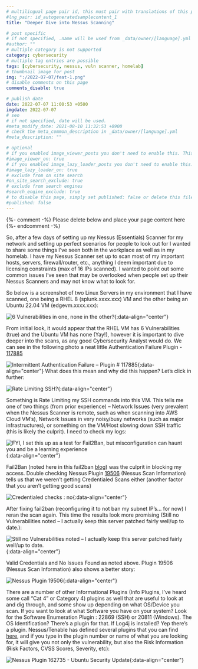 ```yaml
---
# multilingual page pair id, this must pair with translations of this page. (This name must be unique)
#lng_pair: id_autogeneratedsamplecontent_1
title: "Deeper Dive into Nessus Scanning"

# post specific
# if not specified, .name will be used from _data/owner/[language].yml
#author: ""
# multiple category is not supported
category: cybersecurity
# multiple tag entries are possible
tags: [cybersecurity, nessus, vuln scanner, homelab]
# thumbnail image for post
img: ":/2022-07-07/feat-1.png"
# disable comments on this page
comments_disable: true

# publish date
date: 2022-07-07 11:00:53 +0500
imgdate: 2022-07-07
# seo
# if not specified, date will be used.
#meta_modify_date: 2021-08-10 11:32:53 +0900
# check the meta_common_description in _data/owner/[language].yml
#meta_description: ""

# optional
# if you enabled image_viewer_posts you don't need to enable this. This is only if image_viewer_posts = false
#image_viewer_on: true
# if you enabled image_lazy_loader_posts you don't need to enable this. This is only if image_lazy_loader_posts = false
#image_lazy_loader_on: true
# exclude from on site search
#on_site_search_exclude: true
# exclude from search engines
#search_engine_exclude: true
# to disable this page, simply set published: false or delete this file
#published: false
---
```


{%- comment -%} Please delete below and place your page content here {%- endcomment -%}

So, after a few days of setting up my Nessus (Essentials) Scanner for my network and setting up perfect scenarios for people to look out for I wanted to share some things I’ve seen both in the workplace as well as in my homelab. I have my Nessus Scanner set up to scan most of my important hosts, servers, firewall/router, etc., anything I deem important due to licensing constraints (max of 16 IPs scanned). I wanted to point out some common issues I’ve seen that may be overlooked when people set up their Nessus Scanners and may not know what to look for.

So below is a screenshot of two Linux Servers in my environment that I have scanned, one being a RHEL 8 (splunk.xxxx.xxx) VM and the other being an Ubuntu 22.04 VM (edgevm.xxxx.xxx):

![6 Vulnerabilities in one, none in the other?](:/{{page.imgdate}}/2.png){:data-align="center"}

From initial look, it would appear that the RHEL VM has 6 Vulnerabilities (true) and the Ubuntu VM has none (Yay!), however it is important to dive deeper into the scans, as any good Cybersecurity Analyst would do. We can see in the following photo a neat little Authentication Failure Plugin - [117885](https://community.tenable.com/s/article/Understanding-Plugin-117885-identifying-Intermittent-Failure-in-Scan-Results) 

![Intermittent Authentication Failure – Plugin # 117885](:/{{page.imgdate}}/3.png){:data-align="center"}
What does this mean and why did this happen? Let’s click in further:

![Rate Limiting SSH?](:/{{page.imgdate}}/4.png){:data-align="center"}

Something is Rate Limiting my SSH commands into this VM. This tells me one of two things (from prior experience) – Network Issues (very prevalent when the Nessus Scanner is remote, such as when scanning into AWS Cloud VM’s), Network Issues in very noisy/busy networks (such as major infrastructures), or something on the VM/Host slowing down SSH traffic (this is likely the culprit). I need to check my logs:

![FYI, I set this up as a test for Fail2Ban, but misconfiguration can haunt you and be a learning experience](:/{{page.imgdate}}/5.png){:data-align="center"}

Fail2Ban (noted here in this fail2ban [blog](https://www.initcyber.com/posts/2022-07-06-Fail%20to%20Ban%20(You%20Need%20It))) was the culprit in blocking my access. Double checking Nessus Plugin [19506](https://www.tenable.com/plugins/nessus/19506) (Nessus Scan Information) tells us that we weren’t getting Credentialed Scans either (another factor that you aren’t getting good scans)

![Credentialed checks : no](:/{{page.imgdate}}/6.png){:data-align="center"}

After fixing fail2ban (reconfiguring it to not ban my subnet IP’s... for now) I reran the scan again. This time the results look more promising (Still no Vulnerabilities noted – I actually keep this server patched fairly well/up to date.):

![Still no Vulnerabilities noted – I actually keep this server patched fairly well/up to date.](:/{{page.imgdate}}/7.png){:data-align="center"}

Valid Credentials and No Issues Found as noted above. Plugin 19506 (Nessus Scan Information) also shows a better story:

![Nessus Plugin 19506](:/{{page.imgdate}}/8.png){:data-align="center"}

There are a number of other Informational Plugins (Info Plugins, I’ve heard some call “Cat 4” or Category 4) plugins as well that are useful to look at and dig through, and some show up depending on what OS/Device you scan. If you want to look at what Software you have on your system? Look for the Software Enumeration Plugin : 22869 (SSH) or 20811 (Windows). The OS Identification? There’s a plugin for that. If Log4j is installed? Yep there’s a plugin. Nessus/Tenable has defined several plugins that you can find [here](https://www.tenable.com/plugins), and if you type in the plugin number or name of what you are looking for, it will give you not only the vulnerability, but also the Risk Information (Risk Factors, CVSS Scores, Severity, etc):


![Nessus Plugin 162735 - Ubuntu Security Update](:/{{page.imgdate}}/9.png){:data-align="center"}